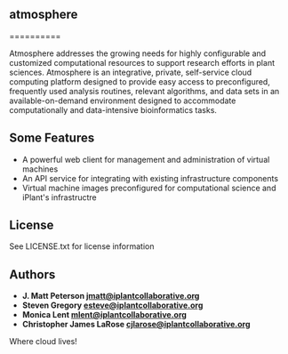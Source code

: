 ## atmosphere
==========

Atmosphere addresses the growing needs for highly configurable and customized computational resources to support research efforts in plant sciences. Atmosphere is an integrative, private, self-service cloud computing platform designed to provide easy access to preconfigured, frequently used analysis routines, relevant algorithms, and data sets in an available-on-demand environment designed to accommodate computationally and data-intensive bioinformatics tasks.

## Some Features

+ A powerful web client for management and administration of virtual machines
+ An API service for integrating with existing infrastructure components
+ Virtual machine images preconfigured for computational science and iPlant's infrastructre

## License

See LICENSE.txt for license information

## Authors

+ **J. Matt Peterson <jmatt@iplantcollaborative.org>**
+ **Steven Gregory <esteve@iplantcollaborative.org>**
+ **Monica Lent <mlent@iplantcollaborative.org>**
+ **Christopher James LaRose <cjlarose@iplantcollaborative.org>**

Where cloud lives!

